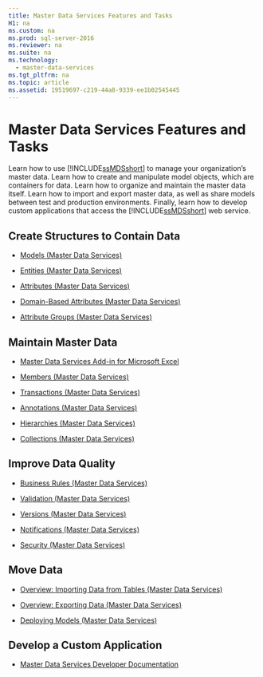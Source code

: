 ```yaml
---
title: Master Data Services Features and Tasks
H1: na
ms.custom: na
ms.prod: sql-server-2016
ms.reviewer: na
ms.suite: na
ms.technology: 
  - master-data-services
ms.tgt_pltfrm: na
ms.topic: article
ms.assetid: 19519697-c219-44a8-9339-ee1b02545445
---
```

# Master Data Services Features and Tasks
  Learn how to use [!INCLUDE[ssMDSshort](../../Topics/TopicNameContainA/includes/ssMDSshort_md.md)] to manage your organization’s master data. Learn how to create and manipulate model objects, which are containers for data. Learn how to organize and maintain the master data itself. Learn how to import and export master data, as well as share models between test and production environments. Finally, learn how to develop custom applications that access the [!INCLUDE[ssMDSshort](../../Topics/TopicNameContainA/includes/ssMDSshort_md.md)] web service.  
  
## Create Structures to Contain Data  
  
-   [Models &#40;Master Data Services&#41;](../../Topics/TopicNameNotContainA/Models--Master-Data-Services-.md)  
  
-   [Entities &#40;Master Data Services&#41;](../../Topics/TopicNameNotContainA/Entities--Master-Data-Services-.md)  
  
-   [Attributes &#40;Master Data Services&#41;](../../Topics/TopicNameNotContainA/Attributes--Master-Data-Services-.md)  
  
-   [Domain-Based Attributes &#40;Master Data Services&#41;](../../Topics/TopicNameNotContainA/Domain-Based-Attributes--Master-Data-Services-.md)  
  
-   [Attribute Groups &#40;Master Data Services&#41;](../../Topics/TopicNameNotContainA/Attribute-Groups--Master-Data-Services-.md)  
  
## Maintain Master Data  
  
-   [Master Data Services Add-in for Microsoft Excel](../../Topics/TopicNameNotContainA/Master-Data-Services-Add-in-for-Microsoft-Excel.md)  
  
-   [Members &#40;Master Data Services&#41;](../../Topics/TopicNameNotContainA/Members--Master-Data-Services-.md)  
  
-   [Transactions &#40;Master Data Services&#41;](../../Topics/TopicNameNotContainA/Transactions--Master-Data-Services-.md)  
  
-   [Annotations &#40;Master Data Services&#41;](../../Topics/TopicNameNotContainA/Annotations--Master-Data-Services-.md)  
  
-   [Hierarchies &#40;Master Data Services&#41;](../../Topics/TopicNameNotContainA/Hierarchies--Master-Data-Services-.md)  
  
-   [Collections &#40;Master Data Services&#41;](../../Topics/TopicNameNotContainA/Collections--Master-Data-Services-.md)  
  
## Improve Data Quality  
  
-   [Business Rules &#40;Master Data Services&#41;](../../Topics/TopicNameNotContainA/Business-Rules--Master-Data-Services-.md)  
  
-   [Validation &#40;Master Data Services&#41;](../../Topics/TopicNameNotContainA/Validation--Master-Data-Services-.md)  
  
-   [Versions &#40;Master Data Services&#41;](../../Topics/TopicNameNotContainA/Versions--Master-Data-Services-.md)  
  
-   [Notifications &#40;Master Data Services&#41;](../../Topics/TopicNameNotContainA/Notifications--Master-Data-Services-.md)  
  
-   [Security &#40;Master Data Services&#41;](../../Topics/TopicNameNotContainA/Security--Master-Data-Services-.md)  
  
## Move Data  
  
-   [Overview: Importing Data from Tables &#40;Master Data Services&#41;](../Topic/Overview:%20Importing%20Data%20from%20Tables%20\(Master%20Data%20Services\).md)  
  
-   [Overview: Exporting Data &#40;Master Data Services&#41;](../Topic/Overview:%20Exporting%20Data%20\(Master%20Data%20Services\).md)  
  
-   [Deploying Models &#40;Master Data Services&#41;](../../Topics/TopicNameNotContainA/Deploying-Models--Master-Data-Services-.md)  
  
## Develop a Custom Application  
  
-   [Master Data Services Developer Documentation](../Topic/Master%20Data%20Services%20Developer%20Documentation.md)  
  
  